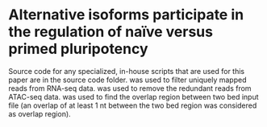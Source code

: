 # Alternative isoforms participate in the regulation of naïve versus primed pluripotency
Source code for any specialized, in-house scripts that are used for this paper are in the source code folder.
was used to filter uniquely mapped reads from RNA-seq data.
was used to remove the redundant reads from ATAC-seq data.
was used to find the overlap region between two bed input file (an overlap of at least 1 nt between the two bed region was considered as overlap region).
